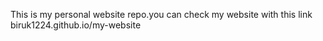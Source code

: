 This is my personal website repo.you can check my website with this link biruk1224.github.io/my-website